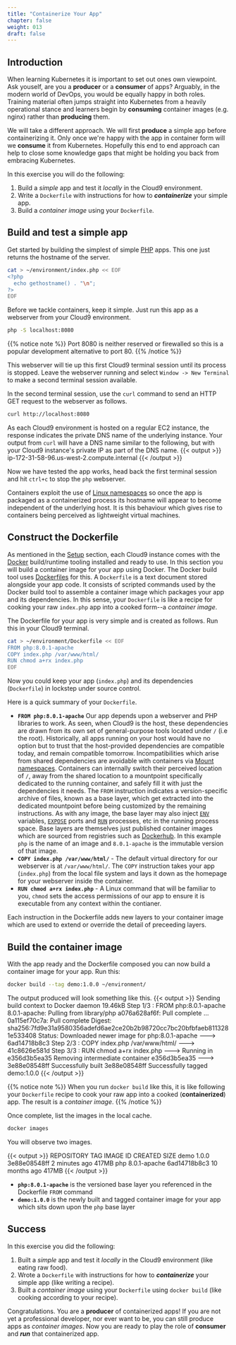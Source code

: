 ```yaml
---
title: "Containerize Your App"
chapter: false
weight: 013
draft: false
---
```


## Introduction

When learning Kubernetes it is important to set out ones own viewpoint.
Ask youself, are you a **producer** or a **consumer** of apps?
Arguably, in the modern world of DevOps, you would be equally happy in both roles.
Training material often jumps straight into Kubernetes from a heavily operational stance and learners begin by **consuming** container images (e.g. nginx) rather than **producing** them.

We will take a different approach.
We will first **produce** a simple app before containerizing it.
Only once we're happy with the app in container form will we **consume** it from Kubernetes.
Hopefully this end to end approach can help to close some knowledge gaps that might be holding you back from embracing Kubernetes. 

In this exercise you will do the following:
1. Build a *simple* app and test it *locally* in the Cloud9 environment. 
2. Write a `Dockerfile` with instructions for how to ***containerize*** your simple app.
3. Build a *container image* using your `Dockerfile`.

## Build and test a simple app

Get started by building the simplest of simple [PHP](https://www.php.net/) apps.
This one just returns the hostname of the server.
```bash
cat > ~/environment/index.php << EOF
<?php
  echo gethostname() . "\n";
?>
EOF
```

Before we tackle containers, keep it simple.
Just run this app as a webserver from your Cloud9 environment.
```bash
php -S localhost:8080
```

{{% notice note %}}
Port 8080 is neither reserved or firewalled so this is a popular development alternative to port 80.
{{% /notice %}}

This webserver will tie up this first Cloud9 terminal session until its process is stopped.
Leave the webserver running and select `Window -> New Terminal` to make a second terminal session available.

In the second terminal session, use the `curl` command to send an HTTP GET request to the webserver as follows.
```bash
curl http://localhost:8080
```

As each Cloud9 environment is hosted on a regular EC2 instance, the response indicates the private DNS name of the underlying instance. Your output from `curl` will have a DNS name similar to the following, but with your Cloud9 instance's private IP as part of the DNS name.
{{< output >}}
ip-172-31-58-96.us-west-2.compute.internal
{{< /output >}}

Now we have tested the app works, head back the first terminal session and hit `ctrl+c` to stop the `php` webserver.

Containers exploit the use of [Linux namespaces](https://en.wikipedia.org/wiki/Linux_namespaces) so once the app is packaged as a containerized process its hostname will appear to become independent of the underlying host.
It is this behaviour which gives rise to containers being perceived as lightweight virtual machines.

## Construct the Dockerfile

As mentioned in the [Setup](../011_setup) section, each Cloud9 instance comes with the [Docker](https://www.docker.com/) build/runtime tooling installed and ready to use.
In this section you will build a container image for your app using Docker.
The Docker build tool uses [Dockerfiles](https://docs.docker.com/engine/reference/builder/) for this.
A `Dockerfile` is a text document stored alongside your app code.
It consists of scripted commands used by the Docker build tool to assemble a container image which packages your app and its dependencies. In this sense, your `Dockerfile` is like a recipe for cooking your raw `index.php` app into a cooked form--a *container image*.

The Dockerfile for your app is very simple and is created as follows. Run this in your Cloud9 terminal.
```bash
cat > ~/environment/Dockerfile << EOF
FROM php:8.0.1-apache
COPY index.php /var/www/html/
RUN chmod a+rx index.php
EOF
```

Now you could keep your app (`index.php`) and its dependencies (`Dockerfile`) in lockstep under source control.

Here is a quick summary of your `Dockerfile`.

- **`FROM php:8.0.1-apache`** Our app depends upon a webserver and PHP libraries to work.
As seen, when Cloud9 is the host, these dependencies are drawn from its own set of general-purpose tools located under `/` (i.e the root).
Historically, all apps running on your host would have no option but to trust that the host-provided dependencies are compatible today, and remain compatible tomorrow.
Incompatibilities which arise from shared dependencies are avoidable with containers via [Mount namespaces](https://en.wikipedia.org/wiki/Linux_namespaces#Mount_(mnt)).
Containers can internally switch their perceived location of `/`, away from the shared location to a mountpoint specifically dedicated to the running container, and safely fill it with just the dependencies it needs.
The `FROM` instruction indicates a version-specific archive of files, known as a base layer, which get extracted into the dedicated mountpoint before being customized by the remaining instructions.
As with any image, the base layer may also inject [`ENV`](https://docs.docker.com/engine/reference/builder/#env) variables,  [`EXPOSE`](https://docs.docker.com/engine/reference/builder/#expose) ports and [`RUN`](https://docs.docker.com/engine/reference/builder/#run) processes, etc in the running process space.
Base layers are themselves just published container images which are sourced from registries such as [Dockerhub](https://hub.docker.com/).
In this example `php` is the name of an image and `8.0.1-apache` is the immutable version of that image.
- **`COPY index.php /var/www/html/`** - The default virtual directory for our webserver is at `/var/www/html/`.
The `COPY` instruction takes your app (`index.php`) from the local file system and lays it down as the homepage for your webserver inside the container.
- **`RUN chmod a+rx index.php`** - A Linux command that will be familiar to you, `chmod` sets the access permissions of our app to ensure it is executable from any context within the contianer.

Each instruction in the Dockerfile adds new layers to your container image which are used to extend or override the detail of preceeding layers.

## Build the container image

With the app ready and the Dockerfile composed you can now build a container image for your app. Run this:
```bash
docker build --tag demo:1.0.0 ~/environment/
```

The output produced will look something like this.
{{< output >}}
Sending build context to Docker daemon  19.46kB
Step 1/3 : FROM php:8.0.1-apache
8.0.1-apache: Pulling from library/php
a076a628af6f: Pull complete 
...
0a115ef70c7a: Pull complete 
Digest: sha256:7fd9e31a9580356adefd6ae2ce20b2b98720cc7bc20bfbfaeb8113281e533408
Status: Downloaded newer image for php:8.0.1-apache
 ---> 6ad14718b8c3
Step 2/3 : COPY index.php /var/www/html/
 ---> 41c8626e581d
Step 3/3 : RUN chmod a+rx index.php
 ---> Running in e356d3b5ea35
Removing intermediate container e356d3b5ea35
 ---> 3e88e08548ff
Successfully built 3e88e08548ff
Successfully tagged demo:1.0.0
{{< /output >}}

{{% notice note %}}
When you run `docker build` like this, it is like following your `Dockerfile` recipe to cook your raw app into a cooked (**containerized**) app. The result is a *container image*.
{{% /notice %}}

Once complete, list the images in the local cache.
```bash
docker images
```

You will observe two images.

{{< output >}}
REPOSITORY   TAG            IMAGE ID       CREATED         SIZE
demo         1.0.0          3e88e08548ff   2 minutes ago   417MB
php          8.0.1-apache   6ad14718b8c3   10 months ago   417MB
{{< /output >}}

- **`php:8.0.1-apache`** is the versioned base layer you referenced in the Dockerfile `FROM` command
- **`demo:1.0.0`** is the newly built and tagged container image for your app which sits down upon the `php` base layer

## Success

In this exercise you did the following:
1. Built a *simple* app and test it *locally* in the Cloud9 environment (like eating raw food).
2. Wrote a `Dockerfile` with instructions for how to ***containerize*** your simple app (like writing a recipe).
3. Built a *container image* using your `Dockerfile` using `docker build` (like cooking according to your recipe).

Congratulations. You are a **producer** of containerized apps! If you are not yet a professional developer, nor ever want to be, you can still produce apps as *container images*.
Now you are ready to play the role of **consumer** and ***run*** that containerized app.
